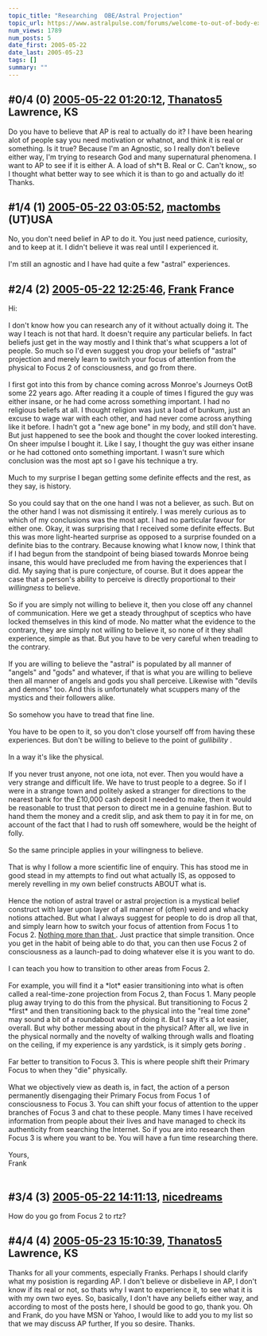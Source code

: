 ```yaml
---
topic_title: "Researching  OBE/Astral Projection"
topic_url: https://www.astralpulse.com/forums/welcome-to-out-of-body-experiences!/researching-obeastral-projection
num_views: 1789
num_posts: 5
date_first: 2005-05-22
date_last: 2005-05-23
tags: []
summary: ""
---
```


## \#0/4 (0) [2005-05-22 01:20:12](https://www.astralpulse.com/forums/index.php?msg=163731), [Thanatos5](https://www.astralpulse.com/forums/profile/?u=8633) Lawrence, KS ##
<section>
Do you have to believe that AP is real to actually do it? I have been hearing alot of people say you need motivation or whatnot, and think it is real or something. Is it true? Because I'm an Agnostic, so I really don't believe either way, I'm trying to research God and many supernatural phenomena. I want to AP to see if it is either A. A load of sh*t B. Real or C. Can't know,, so I thought what better way to see which it is than to go and actually do it! Thanks.
</section>

## \#1/4 (1) [2005-05-22 03:05:52](https://www.astralpulse.com/forums/index.php?msg=163733), [mactombs](https://www.astralpulse.com/forums/profile/?u=5553) (UT)USA ##
<section>
No, you don't need belief in AP to do it. You just need patience, curiosity, and to keep at it. I didn't believe it was real until I experienced it.
<br>
<br>
I'm still an agnostic and I have had quite a few "astral" experiences.
</section>

## \#2/4 (2) [2005-05-22 12:25:46](https://www.astralpulse.com/forums/index.php?msg=163764), [Frank](https://www.astralpulse.com/forums/profile/?u=359) France ##
<section>
Hi:
<br>
<br>
I don't know how you can research any of it without actually doing it. The way I teach is not that hard. It doesn't require any particular beliefs. In fact beliefs just get in the way mostly and I think that's what scuppers a lot of people. So much so I'd even suggest you drop your beliefs of "astral" projection and merely learn to switch your focus of attention from the physical to Focus 2 of consciousness, and go from there.
<br>
<br>
I first got into this from by chance coming across Monroe's Journeys OotB some 22 years ago. After reading it a couple of times I figured the guy was either insane, or he had come across something important. I had no religious beliefs at all. I thought religion was just a load of bunkum, just an excuse to wage war with each other, and had never come across anything like it before. I hadn't got a "new age bone" in my body, and still don't have. But just happened to see the book and thought the cover looked interesting. On sheer impulse I bought it. Like I say, I thought the guy was either insane or he had cottoned onto something important. I wasn't sure which conclusion was the most apt so I gave his technique a try.
<br>
<br>
Much to my surprise I began getting some definite effects and the rest, as they say, is history.
<br>
<br>
So you could say that on the one hand I was not a believer, as such. But on the other hand I was not dismissing it entirely. I was merely curious as to which of my conclusions was the most apt. I had no particular favour for either one. Okay, it was surprising that I received some definite effects. But this was more light-hearted surprise as opposed to a surprise founded on a definite bias to the contrary. Because knowing what I know now, I think that if I had begun from the standpoint of being biased towards Monroe being insane, this would have precluded me from having the experiences that I did. My saying that is pure conjecture, of course. But it does appear the case that a person's ability to perceive is directly proportional to their
<i>
 willingness
</i>
to believe.
<br>
<br>
So if you are simply not willing to believe it, then you close off any channel of communication. Here we get a steady throughput of sceptics who have locked themselves in this kind of mode. No matter what the evidence to the contrary, they are simply not willing to believe it, so none of it they shall experience, simple as that. But you have to be very careful when treading to the contrary.
<br>
<br>
If you are willing to believe the "astral" is populated by all manner of "angels" and "gods" and whatever, if that is what you are willing to believe then all manner of angels and gods you shall perceive. Likewise with "devils and demons" too. And this is unfortunately what scuppers many of the mystics and their followers alike.
<br>
<br>
So somehow you have to tread that fine line.
<br>
<br>
You have to be open to it, so you don't close yourself off from having these experiences. But don't be willing to believe to the point of
<i>
 gullibility
</i>
.
<br>
<br>
In a way it's like the physical.
<br>
<br>
If you never trust anyone, not one iota, not ever. Then you would have a very strange and difficult life. We have to trust people to a degree. So if I were in a strange town and politely asked a stranger for directions to the nearest bank for the £10,000 cash deposit I needed to make, then it would be reasonable to trust that person to direct me in a genuine fashion. But to hand them the money and a credit slip, and ask them to pay it in for me, on account of the fact that I had to rush off somewhere, would be the height of folly.
<br>
<br>
So the same principle applies in your willingness to believe.
<br>
 <br>
  That is why I follow a more scientific line of enquiry. This has stood me in good stead in my attempts to find out what actually IS, as opposed to merely revelling in my own belief constructs ABOUT what is.
  <br>
  <br>
  Hence the notion of astral travel or astral projection is a mystical belief construct with layer upon layer of all manner of (often) weird and whacky notions attached. But what I always suggest for people to do is drop all that, and simply learn how to switch your focus of attention from Focus 1 to Focus 2.
  <u>
   Nothing more than that
  </u>
  . Just practice that simple transition. Once you get in the habit of being able to do that, you can then use Focus 2 of consciousness as a launch-pad to doing whatever else it is you want to do.
  <br>
  <br>
  I can teach you how to transition to other areas from Focus 2.
  <br>
  <br>
  For example, you will find it a *lot* easier transitioning into what is often called a real-time-zone projection from Focus 2, than Focus 1. Many people plug away trying to do this from the physical. But transitioning to Focus 2 *first* and then transitioning back to the physical into the "real time zone" may sound a bit of a roundabout way of doing it. But I say it's a lot easier, overall. But why bother messing about in the physical? After all, we live in the physical normally and the novelty of walking through walls and floating on the ceiling, if my experience is any yardstick, is it simply gets
  <i>
   boring
  </i>
  .
  <br>
  <br>
  Far better to transition to Focus 3. This is where people shift their Primary Focus to when they "die" physically.
  <br>
  <br>
  What we objectively view as death is, in fact, the action of a person permanently disengaging their Primary Focus from Focus 1 of consciousness to Focus 3. You can shift your focus of attention to the upper branches of Focus 3 and chat to these people. Many times I have received information from people about their lives and have managed to check its authenticity from searching the Internet. So if you are into research then Focus 3 is where you want to be. You will have a fun time researching there.
  <br>
  <br>
  Yours,
  <br>
  Frank
 </br>
</br>
</section>

## \#3/4 (3) [2005-05-22 14:11:13](https://www.astralpulse.com/forums/index.php?msg=163785), [nicedreams](https://www.astralpulse.com/forums/profile/?u=7782)  ##
<section>
How do you go from Focus 2 to rtz?
</section>

## \#4/4 (4) [2005-05-23 15:10:39](https://www.astralpulse.com/forums/index.php?msg=163901), [Thanatos5](https://www.astralpulse.com/forums/profile/?u=8633) Lawrence, KS ##
<section>
Thanks for all your comments, especially Franks. Perhaps I should clarify what my posistion is regarding AP. I don't believe or disbelieve in AP, I don't know if its real or not, so thats why I want to experience it, to see what it is with my own two eyes. So, basically, I don't have any beliefs either way, and according to most of the posts here, I should be good to go, thank you. Oh and Frank, do you have MSN or Yahoo, I would like to add you to my list so that we may discuss AP further, If you so desire. Thanks.
</section>